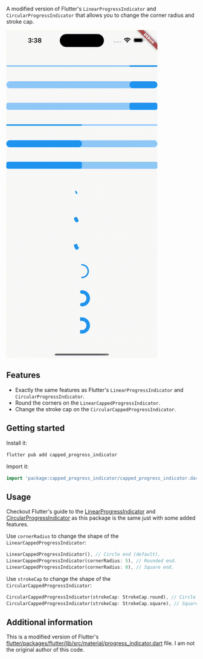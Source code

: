 A modified version of Flutter's `LinearProgressIndicator` and `CircularProgressIndicator` that allows you to change the corner radius and stroke cap.

![Preview](https://raw.githubusercontent.com/JakesMD/capped_progress_indicator/main/preview.gif "preview")

## Features
- Exactly the same features as Flutter's `LinearProgressIndicator` and `CircularProgressIndicator`.
- Round the corners on the `LinearCappedProgressIndicator`.
- Change the stroke cap on the `CircularCappedProgressIndicator`.

## Getting started
Install it:
``` dart
flutter pub add capped_progress_indicator
```
Import it:
``` dart
import 'package:capped_progress_indicator/capped_progress_indicator.dart';
```

## Usage
Checkout Flutter's guide to the [LinearProgressIndicator](https://api.flutter.dev/flutter/material/LinearProgressIndicator-class.html) and [CircularProgressIndicator](https://api.flutter.dev/flutter/material/CircularProgressIndicator-class.html) as this package is the same just with some added features.

Use `cornerRadius` to change the shape of the `LinearCappedProgressIndicator`:
``` dart
LinearCappedProgressIndicator(), // Circle end (default).
LinearCappedProgressIndicator(cornerRadius: 5), // Rounded end.
LinearCappedProgressIndicator(cornerRadius: 0), // Square end.
```

Use `strokeCap` to change the shape of the `CircularCappedProgressIndicator`:
```dart
CircularCappedProgressIndicator(strokeCap: StrokeCap.round), // Circle end (default).
CircularCappedProgressIndicator(strokeCap: StrokeCap.square), // Square end.
```

## Additional information

This is a modified version of Flutter's [flutter/packages/flutter/lib/src/material/progress_indicator.dart](https://github.com/flutter/flutter/blob/master/packages/flutter/lib/src/material/progress_indicator.dart) file.
I am not the original author of this code.
